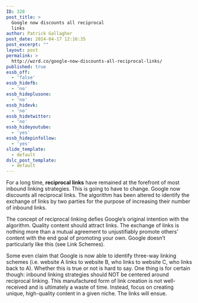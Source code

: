 ```yaml
---
ID: 328
post_title: >
  Google now discounts all reciprocal
  links
author: Patrick Gallagher
post_date: 2014-04-17 12:16:35
post_excerpt: ""
layout: post
permalink: >
  http://wzrd.co/google-now-discounts-all-reciprocal-links/
published: true
essb_off:
  - 'false'
essb_hidefb:
  - 'no'
essb_hideplusone:
  - 'no'
essb_hidevk:
  - 'no'
essb_hidetwitter:
  - 'no'
essb_hideyoutube:
  - 'yes'
essb_hidepinfollow:
  - 'yes'
slide_template:
  - default
dslc_post_template:
  - default
---
```

For a long time, <strong>reciprocal links</strong> have remained at the forefront of most inbound linking strategies. This is going to have to change. Google now discounts all reciprocal links. The algorithm has been altered to identify the exchange of links by two parties for the purpose of increasing their number of inbound links.

The concept of reciprocal linking defies Google’s original intention with the algorithm. Quality content should attract links. The exchange of links is nothing more than a mutual agreement to unjustifiably promote others’ content with the end goal of promoting your own. Google doesn’t particularly like this (see Link Schemes).

Some even claim that Google is now able to identify three-way linking schemes (i.e. website A links to website B, who links to website C, who links back to A). Whether this is true or not is hard to say. One thing is for certain though: inbound linking strategies should NOT be centered around reciprocal linking. This manufactured form of link creation is not well-received and is ultimately a waste of time. Instead, focus on creating unique, high-quality content in a given niche. The links will ensue.